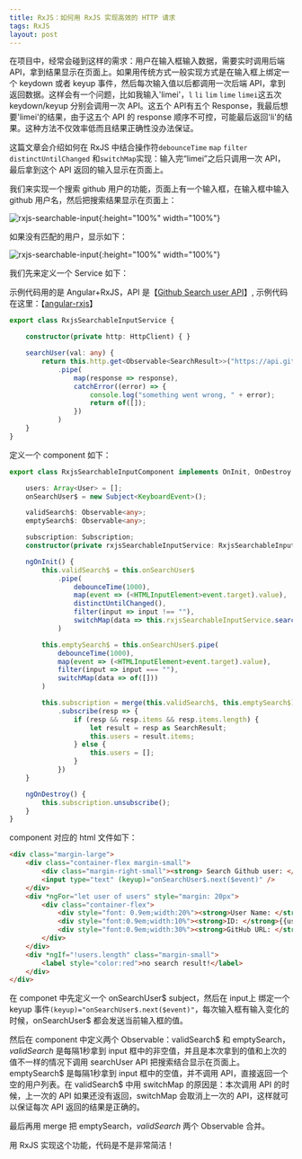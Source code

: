 ```yaml
---
title: RxJS：如何用 RxJS 实现高效的 HTTP 请求
tags: RxJS
layout: post
---
```


在项目中，经常会碰到这样的需求：用户在输入框输入数据，需要实时调用后端 API，拿到结果显示在页面上。如果用传统方式一般实现方式是在输入框上绑定一个 keydown 或者 keyup 事件，然后每次输入值以后都调用一次后端 API，拿到返回数据。这样会有一个问题，比如我输入'limei'，```l``` ```li``` ```lim``` ```lime``` ```limei```这五次 keydown/keyup 分别会调用一次 API。这五个 API有五个 Response，我最后想要'limei'的结果，由于这五个 API 的 response 顺序不可控，可能最后返回'li'的结果。这种方法不仅效率低而且结果正确性没办法保证。


这篇文章会介绍如何在 RxJS 中结合操作符```debounceTime``` ```map```  ```filter```  ```distinctUntilChanged``` 和```switchMap```实现：输入完“limei”之后只调用一次 API，最后拿到这个 API 返回的输入显示在页面上。


我们来实现一个搜索 github 用户的功能，页面上有一个输入框，在输入框中输入 github 用户名，然后把搜索结果显示在页面上：

![rxjs-searchable-input](https://limeii.github.io/assets/images/posts/rxjs/rxjs-searchinput01.png){:height="100%" width="100%"}

如果没有匹配的用户，显示如下：

![rxjs-searchable-input](https://limeii.github.io/assets/images/posts/rxjs/rxjs-searchinput02.png){:height="100%" width="100%"}

我们先来定义一个 Service 如下：


示例代码用的是 Angular+RxJS，API 是【[Github Search user API](https://developer.github.com/v3/search/#search-users)】, 示例代码在这里：【[angular-rxjs](https://github.com/LiMeii/angular-rxjs)】

```ts
export class RxjsSearchableInputService {

    constructor(private http: HttpClient) { }

    searchUser(val: any) {
        return this.http.get<Observable<SearchResult>>("https://api.github.com/search/users?q=" + val)
            .pipe(
                map(response => response),
                catchError((error) => {
                    console.log("something went wrong, " + error);
                    return of([]);
                })
            )
    }
}
```

定义一个 component 如下：

```ts
export class RxjsSearchableInputComponent implements OnInit, OnDestroy {

    users: Array<User> = [];
    onSearchUser$ = new Subject<KeyboardEvent>();

    validSearch$: Observable<any>;
    emptySearch$: Observable<any>;

    subscription: Subscription;
    constructor(private rxjsSearchableInputService: RxjsSearchableInputService) { }

    ngOnInit() {
        this.validSearch$ = this.onSearchUser$
            .pipe(
                debounceTime(1000),
                map(event => (<HTMLInputElement>event.target).value),
                distinctUntilChanged(),
                filter(input => input !== ""),
                switchMap(data => this.rxjsSearchableInputService.searchUser(data))
            )

        this.emptySearch$ = this.onSearchUser$.pipe(
            debounceTime(1000),
            map(event => (<HTMLInputElement>event.target).value),
            filter(input => input === ""),
            switchMap(data => of([]))
        )

        this.subscription = merge(this.validSearch$, this.emptySearch$)
            .subscribe(resp => {
                if (resp && resp.items && resp.items.length) {
                    let result = resp as SearchResult;
                    this.users = result.items;
                } else {
                    this.users = [];
                }
            })
    }

    ngOnDestroy() {
        this.subscription.unsubscribe();
    }
}
```
component 对应的 html 文件如下：

```html
<div class="margin-large">
    <div class="container-flex margin-small">
        <div class="margin-right-small"><strong> Search Github user: </strong></div>
        <input type="text" (keyup)="onSearchUser$.next($event)" />
    </div>
    <div *ngFor="let user of users" style="margin: 20px">
        <div class="container-flex">
            <div style="font: 0.9em;width:20%"><strong>User Name: </strong>{{user.login}}</div>
            <div style="font:0.9em;width:10%"><strong>ID: </strong>{{user.id}}</div>
            <div style="font:0.9em;width:30%"><strong>GitHub URL: </strong>{{user.url}}</div>
        </div>
    </div>
    <div *ngIf="!users.length" class="margin-small">
        <label style="color:red">no search result!</label>
    </div>
</div>
```
在 componet 中先定义一个 onSearchUser$ subject，然后在 input上 绑定一个 keyup 事件```(keyup)="onSearchUser$.next($event)"```，每次输入框有输入变化的时候，onSearchUser$ 都会发送当前输入框的值。


然后在 component 中定义两个 Observable：validSearch$ 和 emptySearch$，validSearch$ 是每隔1秒拿到 input 框中的非空值，并且是本次拿到的值和上次的值不一样的情况下调用 searchUser API 把搜索结合显示在页面上。emptySearch$ 是每隔1秒拿到 input 框中的空值，并不调用 API，直接返回一个空的用户列表。在 validSearch$ 中用 switchMap 的原因是：本次调用 API 的时候，上一次的 API 如果还没有返回，switchMap 会取消上一次的 API，这样就可以保证每次 API 返回的结果是正确的。


最后再用 merge 把 emptySearch$，validSearch$ 两个 Observable 合并。


用 RxJS 实现这个功能，代码是不是非常简洁！